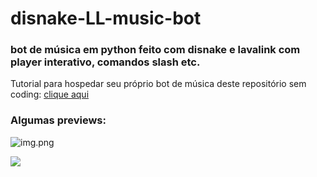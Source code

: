 # disnake-LL-music-bot
### bot de música em python feito com disnake e lavalink com player interativo, comandos slash etc.


Tutorial para hospedar seu próprio bot de música deste repositório sem coding: [clique aqui](https://github.com/zRitsu/disnake-LL-music-bot/wiki)
<br/>

### Algumas previews:

![img.png](img.png)![]()

![](https://media.discordapp.net/attachments/480195401543188483/906451275971981382/unknown.png?width=798&height=555)